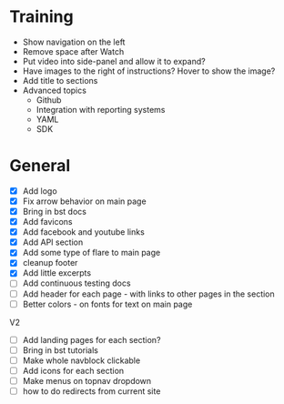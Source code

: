 # Training
* Show navigation on the left
* Remove space after Watch
* Put video into side-panel and allow it to expand?
* Have images to the right of instructions? Hover to show the image?
* Add title to sections
* Advanced topics
  * Github
  * Integration with reporting systems
  * YAML
  * SDK

# General
- [X] Add logo
- [X] Fix arrow behavior on main page
- [X] Bring in bst docs
- [X] Add favicons
- [X] Add facebook and youtube links
- [X] Add API section
- [X] Add some type of flare to main page
- [X] cleanup footer
- [X] Add little excerpts
- [ ] Add continuous testing docs
- [ ] Add header for each page - with links to other pages in the section
- [ ] Better colors - on fonts for text on main page

V2
- [ ] Add landing pages for each section?
- [ ] Bring in bst tutorials
- [ ] Make whole navblock clickable
- [ ] Add icons for each section
- [ ] Make menus on topnav dropdown
- [ ] how to do redirects from current site
